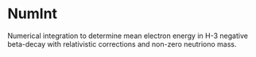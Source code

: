 # NumInt

Numerical integration to determine mean electron energy in H-3 negative beta-decay with relativistic corrections and non-zero neutriono mass.
